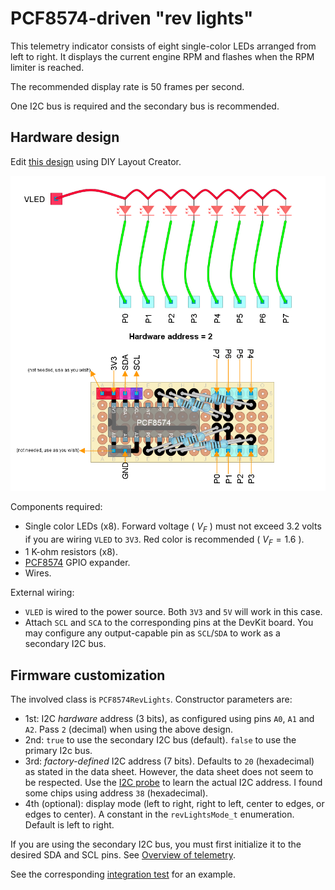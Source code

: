 # PCF8574-driven "rev lights"

This telemetry indicator consists of eight single-color LEDs
arranged from left to right.
It displays the current engine RPM and flashes when the RPM limiter is reached.

The recommended display rate is 50 frames per second.

One I2C bus is required and the secondary bus is recommended.

## Hardware design

Edit [this design](./PCF8574RevLights.diy) using DIY Layout Creator.

![Circuit design](PCF8574RevLights.png)

Components required:

- Single color LEDs (x8).
  Forward voltage ( $V_F$ ) must not exceed 3.2 volts
  if you are wiring `VLED` to `3V3`.
  Red color is recommended ( $V_F=1.6$ ).
- 1 K-ohm resistors (x8).
- [PCF8574](../../esp32reference/PCF8574_datasheet.pdf) GPIO expander.
- Wires.

External wiring:

- `VLED` is wired to the power source.
  Both `3V3` and `5V` will work in this case.
- Attach `SCL` and `SCA` to the corresponding pins at the DevKit board.
  You may configure any output-capable pin as
  `SCL`/`SDA` to work as a secondary I2C bus.

## Firmware customization

The involved class is `PCF8574RevLights`.
Constructor parameters are:

- 1st: I2C *hardware* address (3 bits),
  as configured using pins `A0`, `A1` and `A2`.
  Pass `2` (decimal) when using the above design.
- 2nd: `true` to use the secondary I2C bus (default).
  `false` to use the primary I2c bus.
- 3rd: *factory-defined* I2C address (7 bits).
  Defaults to `20` (hexadecimal) as stated in the data sheet.
  However, the data sheet does not seem to be respected.
  Use the [I2C probe](../../../../src/Firmware/I2C_probe/I2C_probe.ino) to learn
  the actual I2C address.
  I found some chips using  address `38` (hexadecimal).
- 4th (optional): display mode (left to right, right to left, center to edges, or edges to center).
  A constant in the `revLightsMode_t` enumeration.
  Default is left to right.

If you are using the secondary I2C bus,
you must first initialize it to the desired SDA and SCL pins.
See [Overview of telemetry](../../../telemetry_en.md).

See the corresponding
[integration test](../../../../src/QualityControls/UITests/PCF8574RevLightsTest/PCF8574RevLightsTest.ino)
for an example.
